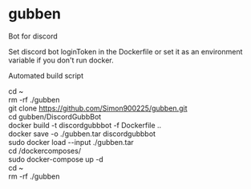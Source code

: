# gubben
Bot for discord

Set discord bot loginToken in the Dockerfile or set it as an environment variable if you don't run docker.


Automated build script 

cd ~  
rm -rf ./gubben  
git clone https://github.com/Simon900225/gubben.git  
cd gubben/DiscordGubbBot  
docker build -t discordgubbbot -f Dockerfile ..  
docker save -o ./gubben.tar discordgubbbot  
sudo docker load --input ./gubben.tar  
cd /dockercomposes/  
sudo docker-compose up -d  
cd ~  
rm -rf ./gubben
